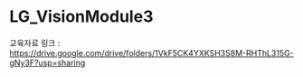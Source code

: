 # LG_VisionModule3

교육자료 링크 : https://drive.google.com/drive/folders/1VkF5CK4YXKSH3S8M-RHThL315G-gNy3F?usp=sharing
